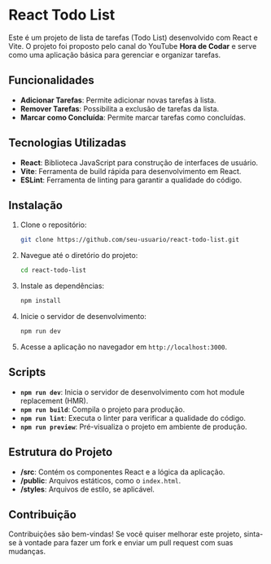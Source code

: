 # React Todo List

Este é um projeto de lista de tarefas (Todo List) desenvolvido com React e Vite. O projeto foi proposto pelo canal do YouTube **Hora de Codar** e serve como uma aplicação básica para gerenciar e organizar tarefas.

## Funcionalidades

- **Adicionar Tarefas**: Permite adicionar novas tarefas à lista.
- **Remover Tarefas**: Possibilita a exclusão de tarefas da lista.
- **Marcar como Concluída**: Permite marcar tarefas como concluídas.

## Tecnologias Utilizadas

- **React**: Biblioteca JavaScript para construção de interfaces de usuário.
- **Vite**: Ferramenta de build rápida para desenvolvimento em React.
- **ESLint**: Ferramenta de linting para garantir a qualidade do código.

## Instalação

1. Clone o repositório:
   ```bash
   git clone https://github.com/seu-usuario/react-todo-list.git
   ```

2. Navegue até o diretório do projeto:
   ```bash
   cd react-todo-list
   ```

3. Instale as dependências:
   ```bash
   npm install
   ```

4. Inicie o servidor de desenvolvimento:
   ```bash
   npm run dev
   ```

5. Acesse a aplicação no navegador em `http://localhost:3000`.

## Scripts

- **`npm run dev`**: Inicia o servidor de desenvolvimento com hot module replacement (HMR).
- **`npm run build`**: Compila o projeto para produção.
- **`npm run lint`**: Executa o linter para verificar a qualidade do código.
- **`npm run preview`**: Pré-visualiza o projeto em ambiente de produção.

## Estrutura do Projeto

- **/src**: Contém os componentes React e a lógica da aplicação.
- **/public**: Arquivos estáticos, como o `index.html`.
- **/styles**: Arquivos de estilo, se aplicável.

## Contribuição

Contribuições são bem-vindas! Se você quiser melhorar este projeto, sinta-se à vontade para fazer um fork e enviar um pull request com suas mudanças.
